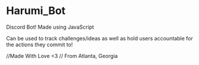 # Harumi_Bot
Discord Bot! Made using JavaScript

Can be used to track challenges/ideas as well as hold users accountable for the actions they commit to!


//Made With Love <3
//    From Atlanta, Georgia
